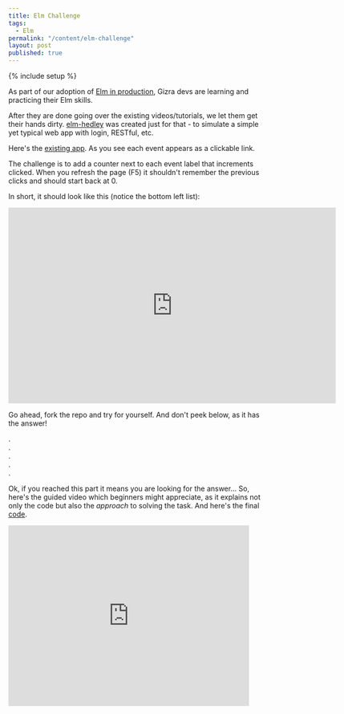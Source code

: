 ```yaml
---
title: Elm Challenge
tags: 
  - Elm
permalink: "/content/elm-challenge"
layout: post
published: true
---
```



{% include setup %}

As part of our adoption of [Elm in production](http://www.gizra.com/content/thinking-choosing-elm/), Gizra devs are learning and practicing their Elm skills.

After they are done going over the existing videos/tutorials, we let them get their hands dirty. [elm-hedley](https://github.com/Gizra/elm-hedley) was created just for that - to simulate a simple yet typical web app with login, RESTful, etc.

Here's the [existing app](https://gizra.github.io/elm-hedley). As you see each event appears as a clickable link.

The challenge is to add a counter next to each event label that increments clicked. When you refresh the page (F5) it shouldn't remember the previous clicks and should start back at 0.

In short, it should look like this (notice the bottom left list):

<iframe src="http://gfycat.com/ifr/MellowUnpleasantBoar" frameborder="0" scrolling="no" width="653" height="390" style="-webkit-backface-visibility: hidden;-webkit-transform: scale(1);" ></iframe>

Go ahead, fork the repo and try for yourself. And don't peek below, as it has the answer!

.  
.  
.  
.  
.  

<!-- more -->

Ok, if you reached this part it means you are looking for the answer... So, here's the guided video which beginners might appreciate, as it explains not only the code but also the _approach_ to solving the task. And here's the final [code](https://github.com/Gizra/elm-hedley/compare/420f0ca...linkCounter).

<iframe width="480" height="360" src="https://www.youtube.com/embed/GVuZ1ojK7ls?rel=0" frameborder="0" allowfullscreen></iframe>
